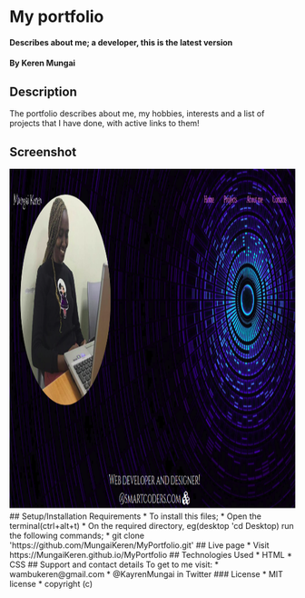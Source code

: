# My portfolio
#### Describes about me; a developer, this is the latest version
#### By Keren Mungai
## Description
The portfolio describes about me, my hobbies, interests and a list of projects that I have done, with active links to them!
## Screenshot
<img src="https://github.com/MungaiKeren/MyPortfolio/blob/master/MyPortfolioscreenshot.png?raw=true" height="600" width="100%">
## Setup/Installation Requirements
* To install this files;
* Open the terminal(ctrl+alt+t) 
* On the required directory, eg(desktop 'cd Desktop) run the following commands;
* git clone 'https://github.com/MungaiKeren/MyPortfolio.git'
## Live page
* Visit https://MungaiKeren.github.io/MyPortfolio
## Technologies Used
* HTML
* CSS
## Support and contact details
To get to me visit:
* wambukeren@gmail.com
* @KayrenMungai in Twitter
### License
* MIT license 
* copyright (c)